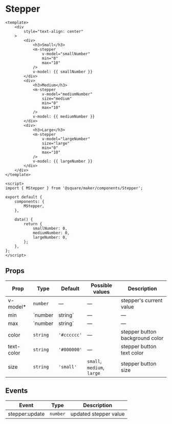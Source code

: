 # Stepper

```vue
<template>
	<div
		style="text-align: center"
	>
		<div>
			<h3>Small</h3>
			<m-stepper
				v-model="smallNumber"
				min="0"
				max="10"
			/>
			v-model: {{ smallNumber }}
		</div>
		<div>
			<h3>Medium</h3>
			<m-stepper
				v-model="mediumNumber"
				size="medium"
				min="0"
				max="10"
			/>
			v-model: {{ mediumNumber }}
		</div>
		<div>
			<h3>Large</h3>
			<m-stepper
				v-model="largeNumber"
				size="large"
				min="0"
				max="10"
			/>
			v-model: {{ largeNumber }}
		</div>
	</div>
</template>

<script>
import { MStepper } from '@square/maker/components/Stepper';

export default {
	components: {
		MStepper,
	},

	data() {
		return {
			smallNumber: 0,
			mediumNumber: 0,
			largeNumber: 0,
		};
	},
};
</script>
```

<!-- api-tables:start -->
## Props

| Prop       | Type            | Default     | Possible values            | Description                                     |
| ---------- | --------------- | ----------- | -------------------------- | ----------------------------------------------- |
| v-model*   | `number`        | —           | —                          | stepper's current value                         |
| min        | `number|string` | —           | —                          | stepper min value                               |
| max        | `number|string` | —           | —                          | stepper max value                               |
| color      | `string`        | `'#cccccc'` | —                          | stepper button background color                 |
| text-color | `string`        | `'#000000'` | —                          | stepper button text color                       |
| size       | `string`        | `'small'`   | `small`, `medium`, `large` | stepper button size                             |


## Events

| Event          | Type     | Description           |
| -------------- | -------- | --------------------- |
| stepper:update | `number` | updated stepper value |
<!-- api-tables:end -->
